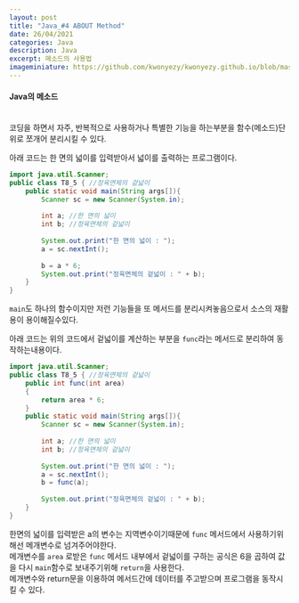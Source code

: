 ```yaml
---
layout: post
title: "Java_#4 ABOUT Method"
date: 26/04/2021
categories: Java
description: Java
excerpt: 메소드의 사용법 
imageminiature: https://github.com/kwonyezy/kwonyezy.github.io/blob/master/_posts/pictures/greyimg.png?raw=true
---
```

#### Java의 메소드<br><br>

코딩을 하면서 자주, 반복적으로 사용하거나 특별한 기능을 하는부분을 함수(메소드)단위로 쪼개어 분리시킬 수 있다. <br>

아래 코드는 한 면의 넓이를 입력받아서 넓이를 출력하는 프로그램이다.
```java
import java.util.Scanner;
public class T8_5 { //정육면체의 겉넓이
	public static void main(String args[]){
		Scanner sc = new Scanner(System.in);
		
		int a; //한 면의 넓이
		int b; //정육면체의 겉넓이
		
		System.out.print("한 면의 넓이 : ");
		a = sc.nextInt();
		
		b = a * 6;
		System.out.print("정육면체의 겉넓이 : " + b);
	}
}
```

```main```도 하나의 함수이지만 저런 기능들을 또 메서드를 분리시켜놓음으로서 소스의 재활용이 용이해질수있다.

아래 코드는 위의 코드에서 겉넓이를 계산하는 부분을 ```func```라는 메서드로 분리하여 동작하는내용이다.    

```java
import java.util.Scanner;
public class T8_5 { //정육면체의 겉넓이
	public int func(int area)
	{
		return area * 6;
	}
	public static void main(String args[]){
		Scanner sc = new Scanner(System.in);
		
		int a; //한 면의 넓이
		int b; //정육면체의 겉넓이
		
		System.out.print("한 면의 넓이 : ");
		a = sc.nextInt();
		b = func(a);
		
		System.out.print("정육면체의 겉넓이 : " + b);
	}
}
```

한면의 넓이를 입력받은 a의 변수는 지역변수이기때문에 ```func``` 메서드에서 사용하기위해선 메개변수로 넘겨주어야한다.    
메개변수를 ```area``` 로받은 ```func``` 메서드 내부에서 겉넓이를 구하는 공식은 6을 곱하여 값을 다시 ```main```함수로 보내주기위해 ```return```을 사용한다.    
메개변수와 return문을 이용하여 메서드간에 데이터를 주고받으며 프로그램을 동작시킬 수 있다.
